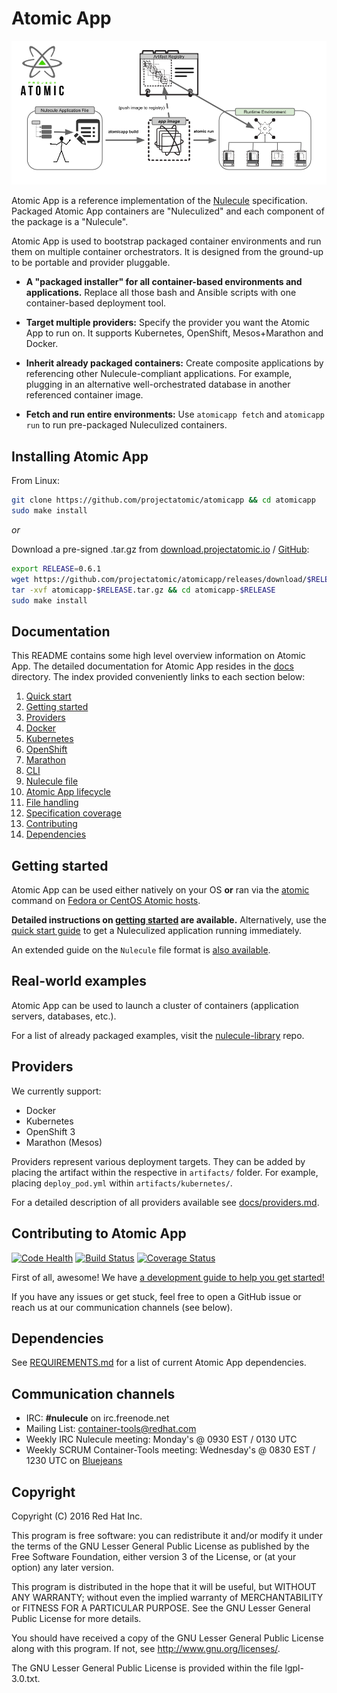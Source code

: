 # Atomic App

![](docs/images/logo.png "Project Atomic")

Atomic App is a reference implementation of the [Nulecule](https://github.com/projectatomic/nulecule) specification. Packaged Atomic App containers are "Nuleculized" and each component of the package is a "Nulecule".

Atomic App is used to bootstrap packaged container environments and run them on multiple container orchestrators. It is designed from the ground-up to be portable and provider pluggable.

  - __A "packaged installer" for all container-based environments and applications.__ Replace all those bash and Ansible scripts with one container-based deployment tool.

  - __Target multiple providers:__ Specify the provider you want the Atomic App to run on. It supports Kubernetes, OpenShift, Mesos+Marathon and Docker.

  - __Inherit already packaged containers:__ Create composite applications by referencing other Nulecule-compliant applications. For example, plugging in an alternative well-orchestrated database in another referenced container image.

  - __Fetch and run entire environments:__ Use `atomicapp fetch` and `atomicapp run` to run pre-packaged Nuleculized containers.

## Installing Atomic App
From Linux:
```sh
git clone https://github.com/projectatomic/atomicapp && cd atomicapp
sudo make install
```

_or_ 

Download a pre-signed .tar.gz from [download.projectatomic.io](https://download.projectatomic.io) / [GitHub](https://github.com/projectatomic/atomicapp/releases):
```sh
export RELEASE=0.6.1
wget https://github.com/projectatomic/atomicapp/releases/download/$RELEASE/atomicapp-$RELEASE.tar.gz
tar -xvf atomicapp-$RELEASE.tar.gz && cd atomicapp-$RELEASE
sudo make install
```

## Documentation

This README contains some high level overview information on Atomic App. The detailed documentation for Atomic App resides in the [docs](docs) directory. The index provided conveniently links to each section below:

1. [Quick start](docs/quick_start.md)
2. [Getting started](docs/start_guide.md)
3. [Providers](docs/providers.md)
  1. [Docker](docs/providers/docker/overview.md)
  2. [Kubernetes](docs/providers/kubernetes/overview.md)
  3. [OpenShift](docs/providers/openshift/overview.md)
  4. [Marathon](docs/providers/marathon/overview.md)
4. [CLI](docs/cli.md)
5. [Nulecule file](docs/nulecule.md)
6. [Atomic App lifecycle](docs/atomicapp_lifecycle.md)
7. [File handling](docs/file_handling.md)
8. [Specification coverage](docs/spec_coverage.md)
9. [Contributing](CONTRIBUTING.md)
10. [Dependencies](docs/requirements.md)


## Getting started

Atomic App can be used either natively on your OS __or__ ran via the [atomic](https://github.com/projectatomic/atomic) command on [Fedora or CentOS Atomic hosts](https://www.projectatomic.io/download/).

__Detailed instructions on [getting started](docs/start_guide.md) are available.__ Alternatively, use the [quick start guide](docs/quick_start.md) to get a Nuleculized application running immediately.

An extended guide on the `Nulecule` file format is [also available](docs/nulecule.md).

## Real-world examples
Atomic App can be used to launch a cluster of containers (application servers, databases, etc.).

For a list of already packaged examples, visit the [nulecule-library](https://github.com/projectatomic/nulecule-library) repo.

## Providers

We currently support:

  - Docker
  - Kubernetes
  - OpenShift 3
  - Marathon (Mesos)

Providers represent various deployment targets. They can be added by placing the artifact within the respective in `artifacts/` folder. For example, placing `deploy_pod.yml` within `artifacts/kubernetes/`. 

For a detailed description of all providers available see [docs/providers.md](docs/providers.md).

## Contributing to Atomic App
[![Code Health](https://landscape.io/github/projectatomic/atomicapp/master/landscape.svg?style=flat)](https://landscape.io/github/projectatomic/atomicapp/master)
[![Build Status](https://travis-ci.org/projectatomic/atomicapp.svg?branch=master)](https://travis-ci.org/projectatomic/atomicapp)
[![Coverage Status](https://coveralls.io/repos/projectatomic/atomicapp/badge.svg?branch=master&service=github)](https://coveralls.io/github/projectatomic/atomicapp?branch=master)

First of all, awesome! We have [a development guide to help you get started!](CONTRIBUTING.md)

If you have any issues or get stuck, feel free to open a GitHub issue or reach us at our communication channels (see below).

## Dependencies

See [REQUIREMENTS.md](docs/requirements.md) for a list of current Atomic App dependencies.

## Communication channels

* IRC: __#nulecule__ on irc.freenode.net
* Mailing List: [container-tools@redhat.com](https://www.redhat.com/mailman/listinfo/container-tools)
* Weekly IRC Nulecule meeting: Monday's @ 0930 EST / 0130 UTC
* Weekly SCRUM Container-Tools meeting: Wednesday's @ 0830 EST / 1230 UTC on [Bluejeans](https://bluejeans.com/381583203/)

## Copyright

Copyright (C) 2016 Red Hat Inc.

This program is free software: you can redistribute it and/or modify
it under the terms of the GNU Lesser General Public License as published by
the Free Software Foundation, either version 3 of the License, or
(at your option) any later version.

This program is distributed in the hope that it will be useful,
but WITHOUT ANY WARRANTY; without even the implied warranty of
MERCHANTABILITY or FITNESS FOR A PARTICULAR PURPOSE.  See the
GNU Lesser General Public License for more details.

You should have received a copy of the GNU Lesser General Public License
along with this program. If not, see <http://www.gnu.org/licenses/>.

The GNU Lesser General Public License is provided within the file lgpl-3.0.txt.
